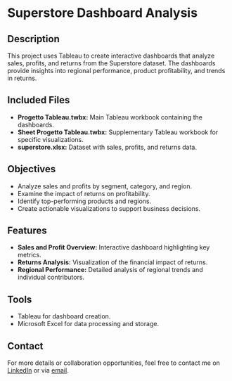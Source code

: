 # Superstore Dashboard Analysis

## Description
This project uses Tableau to create interactive dashboards that analyze sales, profits, and returns from the Superstore dataset. The dashboards provide insights into regional performance, product profitability, and trends in returns.

## Included Files
- **Progetto Tableau.twbx:** Main Tableau workbook containing the dashboards.  
- **Sheet Progetto Tableau.twbx:** Supplementary Tableau workbook for specific visualizations.  
- **superstore.xlsx:** Dataset with sales, profits, and returns data.

## Objectives
- Analyze sales and profits by segment, category, and region.  
- Examine the impact of returns on profitability.  
- Identify top-performing products and regions.  
- Create actionable visualizations to support business decisions.

## Features
- **Sales and Profit Overview:** Interactive dashboard highlighting key metrics.  
- **Returns Analysis:** Visualization of the financial impact of returns.  
- **Regional Performance:** Detailed analysis of regional trends and individual contributors.

## Tools
- Tableau for dashboard creation.  
- Microsoft Excel for data processing and storage.

## Contact
For more details or collaboration opportunities, feel free to contact me on [LinkedIn](https://www.linkedin.com/in/mario-filizzola-58798a206/) or via [email](mailto:filizzolamario@gmail.com).
